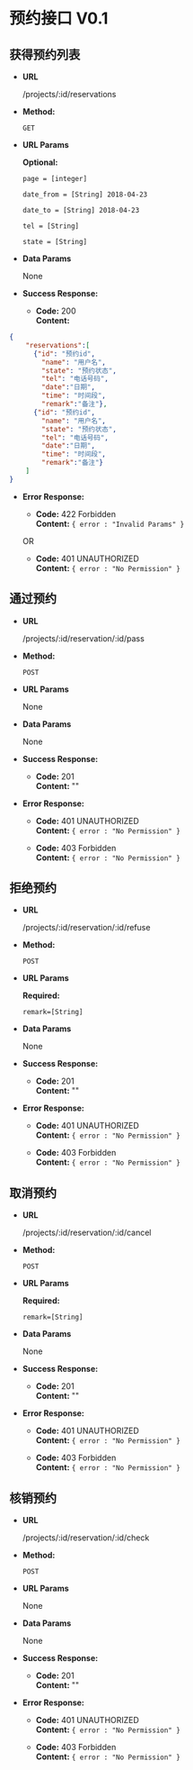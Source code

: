 # 预约接口 V0.1

**获得预约列表**
--------------

* **URL**

    /projects/:id/reservations

* **Method:**

  `GET`

*  **URL Params**

   **Optional:**

    `page = [integer]`
    
    `date_from = [String] 2018-04-23`

    `date_to = [String] 2018-04-23`

    `tel = [String]`

    `state = [String]`

* **Data Params**

  None

* **Success Response:**

  * **Code:** 200 <br />
    **Content:** 
```JSON
{
    "reservations":[
      {"id": "预约id",
        "name": "用户名",
        "state": "预约状态",
        "tel": "电话号码",
        "date":"日期",
        "time": "时间段",
        "remark":"备注"},
      {"id": "预约id",
        "name": "用户名",
        "state": "预约状态",
        "tel": "电话号码",
        "date":"日期",
        "time": "时间段",
        "remark":"备注"}
    ]
}
```

* **Error Response:**

  * **Code:** 422 Forbidden <br />
    **Content:** `{ error : "Invalid Params" }`

  OR

  * **Code:** 401 UNAUTHORIZED <br />
    **Content:** `{ error : "No Permission" }`

**通过预约**
--------------

* **URL**

    /projects/:id/reservation/:id/pass

* **Method:**

  `POST`

*  **URL Params**

    None

* **Data Params**

    None

* **Success Response:**

  * **Code:** 201 <br />
    **Content:** ""

* **Error Response:**

  * **Code:** 401 UNAUTHORIZED <br />
    **Content:** `{ error : "No Permission" }`

  * **Code:** 403 Forbidden <br />
    **Content:** `{ error : "No Permission" }`


**拒绝预约**
--------------

* **URL**

    /projects/:id/reservation/:id/refuse

* **Method:**

  `POST`

*  **URL Params**

   **Required:**
 
   `remark=[String]`

* **Data Params**

    None

* **Success Response:**

  * **Code:** 201 <br />
    **Content:** ""

* **Error Response:**

  * **Code:** 401 UNAUTHORIZED <br />
    **Content:** `{ error : "No Permission" }`

  * **Code:** 403 Forbidden <br />
    **Content:** `{ error : "No Permission" }`

**取消预约**
-------------

* **URL**

    /projects/:id/reservation/:id/cancel

* **Method:**

  `POST`

*  **URL Params**

   **Required:**
 
   `remark=[String]`

* **Data Params**

    None

* **Success Response:**

  * **Code:** 201 <br />
    **Content:** ""

* **Error Response:**

  * **Code:** 401 UNAUTHORIZED <br />
    **Content:** `{ error : "No Permission" }`

  * **Code:** 403 Forbidden <br />
    **Content:** `{ error : "No Permission" }`

**核销预约**
------------

* **URL**

    /projects/:id/reservation/:id/check

* **Method:**

  `POST`

*  **URL Params**

    None

* **Data Params**

    None

* **Success Response:**

  * **Code:** 201 <br />
    **Content:** ""

* **Error Response:**

  * **Code:** 401 UNAUTHORIZED <br />
    **Content:** `{ error : "No Permission" }`

  * **Code:** 403 Forbidden <br />
    **Content:** `{ error : "No Permission" }`